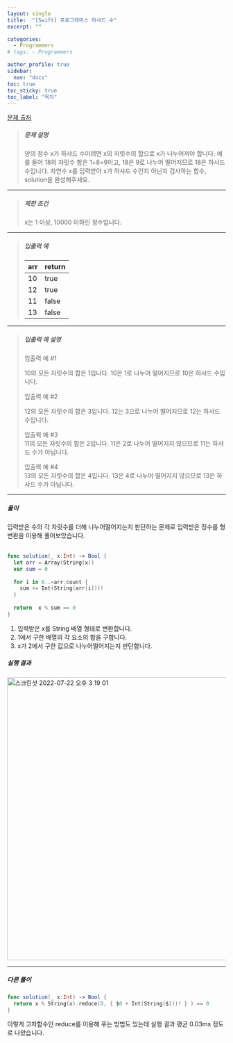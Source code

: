 ```yaml
---
layout: single
title:  "[Swift] 프로그래머스 하샤드 수"
excerpt: ""

categories:
  - Programmers
# tags: - Programmers

author_profile: true
sidebar:
  nav: "docs"
toc: true
toc_sticky: true
toc_label: "목차"
---
```

[문제 출처](https://school.programmers.co.kr/learn/courses/30/lessons/12947?language=swift)

>##### 문제 설명
>양의 정수 x가 하샤드 수이려면 x의 자릿수의 합으로 x가 나누어져야 합니다. 예를 들어 18의 자릿수 합은 1+8=9이고, 18은 9로 나누어 떨어지므로 18은 하샤드 수입니다. 자연수 x를 입력받아 x가 하샤드 수인지 아닌지 검사하는 함수, solution을 완성해주세요.

---

>##### 제한 조건
>x는 1 이상, 10000 이하인 정수입니다.

---

>##### 입출력 예
>
>|arr|return|
>|:---|:---|
>|10|true|
>|12|true|
>|11|false|
>|13|false|

---

>##### 입출력 예 설명
>입출력 예 #1
>
>10의 모든 자릿수의 합은 1입니다. 10은 1로 나누어 떨어지므로 10은 하샤드 수입니다.
>
>입출력 예 #2
>
>12의 모든 자릿수의 합은 3입니다. 12는 3으로 나누어 떨어지므로 12는 하샤드 수입니다.
>
>입출력 예 #3  
>11의 모든 자릿수의 합은 2입니다. 11은 2로 나누어 떨어지지 않으므로 11는 하샤드 수가 아닙니다.
>
>입출력 예 #4  
>13의 모든 자릿수의 합은 4입니다. 13은 4로 나누어 떨어지지 않으므로 13은 하샤드 수가 아닙니다.

---

##### 풀이
입력받은 수의 각 자릿수를 더해 나누어떨어지는지 판단하는 문제로 입력받은 정수를 형 변환을 이용해 풀어보았습니다.
<br><br>

```swift
func solution(_ x:Int) -> Bool {
  let arr = Array(String(x))
  var sum = 0
    
  for i in 0..<arr.count {
    sum += Int(String(arr[i]))!
  }
    
  return  x % sum == 0
}
```

1. 입력받은 x를 String 배열 형태로 변환합니다.
2. 1에서 구한 배열의 각 요소의 합을 구합니다.
3. x가 2에서 구한 값으로 나누어떨어지는지 판단합니다.

##### 실행 결과
<img width="651" alt="스크린샷 2022-07-22 오후 3 19 01" src="https://user-images.githubusercontent.com/60169777/180375831-fe273446-b535-4ac4-a676-a460829e0456.png">

---

##### 다른 풀이
```swift
func solution(_ x:Int) -> Bool {
  return x % String(x).reduce(0, { $0 + Int(String($1))! } ) == 0
}
```
이렇게 고차함수인 reduce를 이용해 푸는 방법도 있는데 실행 결과 평균 0.03ms 정도로 나왔습니다.
